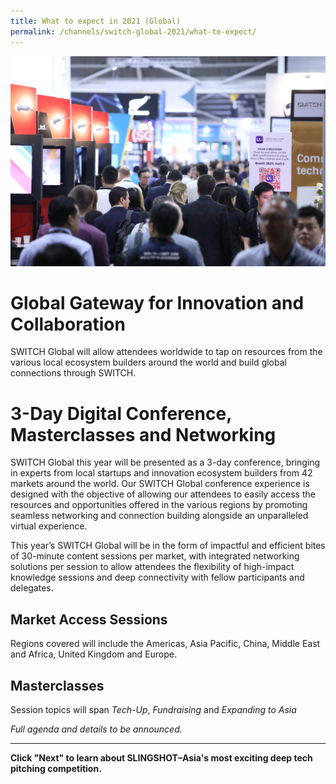```yaml
---
title: What to expect in 2021 (Global)
permalink: /channels/switch-global-2021/what-to-expect/
---
```



![Alt text for image on Isomer site](/images/Booths.jpg)
# Global Gateway for Innovation and Collaboration
SWITCH Global will allow attendees worldwide to tap on resources from the various local ecosystem builders around the world and build global connections through SWITCH.

# 3-Day Digital Conference, Masterclasses and Networking
SWITCH Global this year will be presented as a 3-day conference, bringing in experts from local startups and innovation ecosystem builders from 42 markets around the world. Our SWITCH Global conference experience is designed with the objective of allowing our attendees to easily access the resources and opportunities offered in the various regions by promoting seamless networking and connection building alongside an unparalleled virtual experience. 

This year’s SWITCH Global will be in the form of impactful and efficient bites of 30-minute content sessions per market, with integrated networking solutions per session to allow attendees the flexibility of high-impact knowledge sessions and deep connectivity with fellow participants and delegates.

## Market Access Sessions
Regions covered will include the Americas, Asia Pacific, China, Middle East and Africa, United Kingdom and Europe.

## Masterclasses
Session topics will span *Tech-Up*, *Fundraising* and *Expanding to Asia*

_Full agenda and details to be announced._

***
**Click "Next" to learn about SLINGSHOT–Asia's most exciting deep tech pitching competition.**